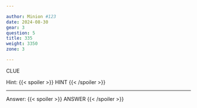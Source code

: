 ```yaml
---

author: Minion #123
date: 2024-08-30
gear: 3
question: 5
title: 335
weight: 3350
zone: 3

---
```


CLUE

Hint: {{< spoiler >}} HINT {{< /spoiler >}}

---

Answer: {{< spoiler >}} ANSWER {{< /spoiler >}}

